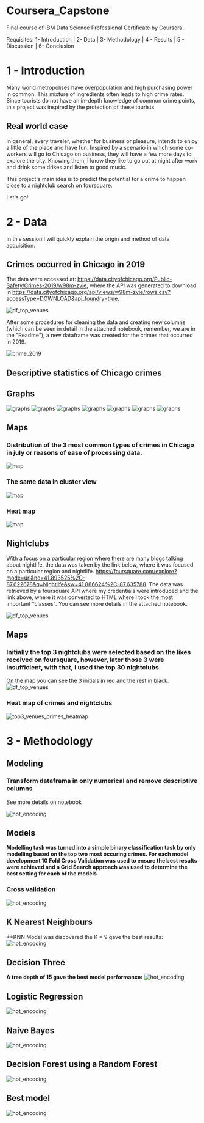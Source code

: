 # Coursera_Capstone
Final course of IBM Data Science Professional Certificate by Coursera.

Requisites:
1- Introduction | 2- Data | 3- Methodology | 4 - Results | 5 - Discussion | 6- Conclusion
# 1 - Introduction 
Many world metropolises have overpopulation and high purchasing power in common. This mixture of ingredients often leads to high crime rates.
Since tourists do not have an in-depth knowledge of common crime points, this project was inspired by the protection of these tourists.

## Real world case

In general, every traveler, whether for business or pleasure, intends to enjoy a little of the place and have fun.
Inspired by a scenario in which some co-workers will go to Chicago on business, they will have a few more days to explore the city. Knowing them, I know they like to go out at night after work and drink some drikes and listen to good music.

This project's main idea is to predict the potential for a crime to happen close to a nightclub search on foursquare.

Let's go!

# 2 - Data
In this session I will quickly explain the origin and method of data acquisition.

## Crimes occurred in Chicago in 2019 
The data were accessed at: https://data.cityofchicago.org/Public-Safety/Crimes-2019/w98m-zvie, where the API was generated to download in https://data.cityofchicago.org/api/views/w98m-zvie/rows.csv?accessType=DOWNLOAD&api_foundry=true.

![df_top_venues](capstone_images/original_crimes.JPG)

After some procedures for cleaning the data and creating new columns (which can be seen in detail in the attached notebook, remember, we are in the "Readme"), a new dataframe was created for the crimes that occurred in 2019.

![crime_2019](capstone_images/crime_2019.JPG)

## Descriptive statistics of Chicago crimes
## Graphs

![graphs](capstone_images/cases_per_month.JPG)
![graphs](capstone_images/cases_per_dayofweek.JPG)
![graphs](capstone_images/cases_per_hour.JPG)
![graphs](capstone_images/top3_crimes_table.JPG)
![graphs](capstone_images/top3_per_month.JPG)
![graphs](capstone_images/top3_per_dayofweek.JPG)
![graphs](capstone_images/top3_per_hour.JPG)

## Maps 
### Distribution of the 3 most common types of crimes in Chicago in july or reasons of ease of processing data.
![map](capstone_images/top3_crimes_july_points.JPG)

### The same data in cluster view
![map](capstone_images/top3_crimes_july_clusters.JPG)

### Heat map
![map](capstone_images/top3_crimes_july_heatmap.JPG)

## Nightclubs
With a focus on a particular region where there are many blogs talking about nightlife, the data was taken by the link below, where it was focused on a particular region and nightlife.
https://foursquare.com/explore?mode=url&ne=41.893525%2C-87.622678&q=Nightlife&sw=41.886624%2C-87.635788.
The data was retrieved by a foursquare API where my credentials were introduced and the link above, where it was converted to HTML where I took the most important "classes".
You can see more details in the attached notebook.

![df_top_venues](capstone_images/df_top_venues.JPG)

## Maps 

### Initially the top 3 nightclubs were selected based on the likes received on foursquare, however, later those 3 were insufficient, with that, I used the top 30 nightclubs.

On the map you can see the 3 initials in red and the rest in black.
![df_top_venues](capstone_images/top3_venues.JPG)

### Heat map of crimes and nightclubs

![top3_venues_crimes_heatmap](capstone_images/top3_venues_crimes_heatmap.JPG)


# 3 - Methodology

## Modeling

### Transform dataframa in only numerical and remove descriptive columns
See more details on notebook

![hot_encoding](capstone_images/hot_encoding.JPG)

## Models
**Modelling task was turned into a simple binary classification task by only modelling based on the top two most occuring crimes. For each model development 10 Fold Cross Validation was used to ensure the best results were achieved and a Grid Search approach was used to determine the best setting for each of the models** 

### Cross validation

![hot_encoding](capstone_images/cross_validation.JPG)

## K Nearest Neighbours
**KNN Model was discovered the K = 9 gave the best results:
![hot_encoding](capstone_images/knn_model.JPG)

## Decision Three
**A tree depth of 15 gave the best model performance:**
![hot_encoding](capstone_images/decision_three.JPG)

## Logistic Regression
![hot_encoding](capstone_images/logistic_regression.JPG)


## Naive Bayes
![hot_encoding](capstone_images/navie_bayes.JPG)

## Decision Forest using a Random Forest

![hot_encoding](capstone_images/forest_model.JPG)

## Best model

![hot_encoding](capstone_images/best_model.JPG)
